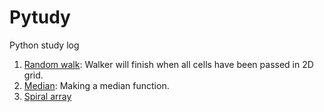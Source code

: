 # Pytudy
Python study log


1. [Random walk](https://nbviewer.org/github/OddThumb/Pytudy/blob/402341ced12e6a45b377afaedd1472e52cced3a1/Random%20Walk.ipynb): Walker will finish when all cells have been passed in 2D grid.
2. [Median](https://nbviewer.org/github/OddThumb/Pytudy/blob/main/Median.ipynb): Making a median function.
3. [Spiral array](https://nbviewer.orb/github.com/OddThumb/Pytudy/blob/main/Spiral%20Array.ipynb)
